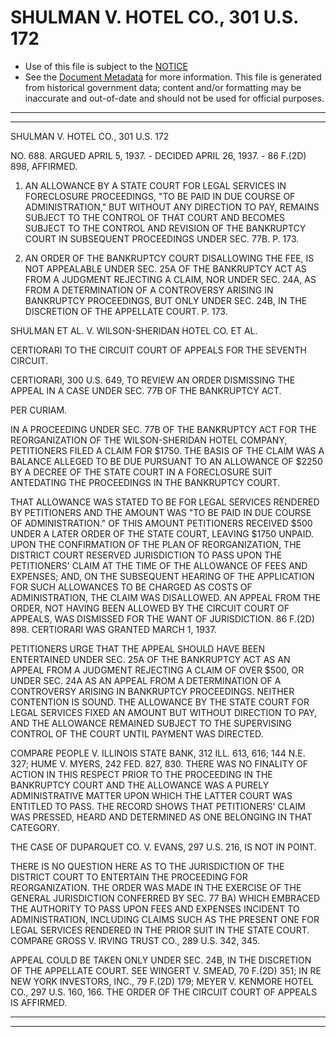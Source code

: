 ---
---

# SHULMAN V. HOTEL CO., 301 U.S. 172

* Use of this file is subject to the [NOTICE](https://github.com/publicdocs/notice/blob/master/NOTICE)
* See the [Document Metadata](../../../) for more information.
  This file is generated from historical government data; content and/or formatting may be inaccurate and out-of-date and should not be used for official purposes.

----------
----------

SHULMAN V. HOTEL CO., 301 U.S. 172

NO. 688.  ARGUED APRIL 5, 1937.  - DECIDED APRIL 26, 1937.  - 86 F.(2D) 898, AFFIRMED.

1.  AN ALLOWANCE BY A STATE COURT FOR LEGAL SERVICES IN FORECLOSURE PROCEEDINGS, "TO BE PAID IN DUE COURSE OF ADMINISTRATION," BUT WITHOUT ANY DIRECTION TO PAY, REMAINS SUBJECT TO THE CONTROL OF THAT COURT AND BECOMES SUBJECT TO THE CONTROL AND REVISION OF THE BANKRUPTCY COURT IN SUBSEQUENT PROCEEDINGS UNDER SEC. 77B.  P. 173.

2.  AN ORDER OF THE BANKRUPTCY COURT DISALLOWING THE FEE, IS NOT APPEALABLE UNDER SEC. 25A OF THE BANKRUPTCY ACT AS FROM A JUDGMENT REJECTING A CLAIM, NOR UNDER SEC. 24A, AS FROM A DETERMINATION OF A CONTROVERSY ARISING IN BANKRUPTCY PROCEEDINGS, BUT ONLY UNDER SEC. 24B, IN THE DISCRETION OF THE APPELLATE COURT.  P. 173.

SHULMAN ET AL. V. WILSON-SHERIDAN HOTEL CO. ET AL.

CERTIORARI TO THE CIRCUIT COURT OF APPEALS FOR THE SEVENTH CIRCUIT.

CERTIORARI, 300 U.S. 649, TO REVIEW AN ORDER DISMISSING THE APPEAL IN A CASE UNDER SEC. 77B OF THE BANKRUPTCY ACT.

PER CURIAM.

IN A PROCEEDING UNDER SEC. 77B OF THE BANKRUPTCY ACT FOR THE REORGANIZATION OF THE WILSON-SHERIDAN HOTEL COMPANY, PETITIONERS FILED A CLAIM FOR $1750.  THE BASIS OF THE CLAIM WAS A BALANCE ALLEGED TO BE DUE PURSUANT TO AN ALLOWANCE OF $2250 BY A DECREE OF THE STATE COURT IN A FORECLOSURE SUIT ANTEDATING THE PROCEEDINGS IN THE BANKRUPTCY COURT.

THAT ALLOWANCE WAS STATED TO BE FOR LEGAL SERVICES RENDERED BY PETITIONERS AND THE AMOUNT WAS "TO BE PAID IN DUE COURSE OF ADMINISTRATION."  OF THIS AMOUNT PETITIONERS RECEIVED $500 UNDER A LATER ORDER OF THE STATE COURT, LEAVING $1750 UNPAID.  UPON THE CONFIRMATION OF THE PLAN OF REORGANIZATION, THE DISTRICT COURT RESERVED JURISDICTION TO PASS UPON THE PETITIONERS' CLAIM AT THE TIME OF THE ALLOWANCE OF FEES AND EXPENSES; AND, ON THE SUBSEQUENT HEARING OF THE APPLICATION FOR SUCH ALLOWANCES TO BE CHARGED AS COSTS OF ADMINISTRATION, THE CLAIM WAS DISALLOWED.  AN APPEAL FROM THE ORDER, NOT HAVING BEEN ALLOWED BY THE CIRCUIT COURT OF APPEALS, WAS DISMISSED FOR THE WANT OF JURISDICTION.  86 F.(2D) 898.  CERTIORARI WAS GRANTED MARCH 1, 1937.

PETITIONERS URGE THAT THE APPEAL SHOULD HAVE BEEN ENTERTAINED UNDER SEC. 25A OF THE BANKRUPTCY ACT AS AN APPEAL FROM A JUDGMENT REJECTING A CLAIM OF OVER $500, OR UNDER SEC. 24A AS AN APPEAL FROM A DETERMINATION OF A CONTROVERSY ARISING IN BANKRUPTCY PROCEEDINGS.  NEITHER CONTENTION IS SOUND.  THE ALLOWANCE BY THE STATE COURT FOR LEGAL SERVICES FIXED AN AMOUNT BUT WITHOUT DIRECTION TO PAY, AND THE ALLOWANCE REMAINED SUBJECT TO THE SUPERVISING CONTROL OF THE COURT UNTIL PAYMENT WAS DIRECTED.

COMPARE PEOPLE V. ILLINOIS STATE BANK, 312 ILL. 613, 616; 144 N.E. 327; HUME V. MYERS, 242 FED. 827, 830.  THERE WAS NO FINALITY OF ACTION IN THIS RESPECT PRIOR TO THE PROCEEDING IN THE BANKRUPTCY COURT AND THE ALLOWANCE WAS A PURELY ADMINISTRATIVE MATTER UPON WHICH THE LATTER COURT WAS ENTITLED TO PASS.  THE RECORD SHOWS THAT PETITIONERS' CLAIM WAS PRESSED, HEARD AND DETERMINED AS ONE BELONGING IN THAT CATEGORY.

THE CASE OF DUPARQUET CO. V. EVANS, 297 U.S. 216, IS NOT IN POINT.

THERE IS NO QUESTION HERE AS TO THE JURISDICTION OF THE DISTRICT COURT TO ENTERTAIN THE PROCEEDING FOR REORGANIZATION.  THE ORDER WAS MADE IN THE EXERCISE OF THE GENERAL JURISDICTION CONFERRED BY SEC. 77 BA) WHICH EMBRACED THE AUTHORITY TO PASS UPON FEES AND EXPENSES INCIDENT TO ADMINISTRATION, INCLUDING CLAIMS SUCH AS THE PRESENT ONE FOR LEGAL SERVICES RENDERED IN THE PRIOR SUIT IN THE STATE COURT.  COMPARE GROSS V. IRVING TRUST CO., 289 U.S. 342, 345.

APPEAL COULD BE TAKEN ONLY UNDER SEC. 24B, IN THE DISCRETION OF THE APPELLATE COURT.  SEE WINGERT V. SMEAD, 70 F.(2D) 351; IN RE NEW YORK INVESTORS, INC., 79 F.(2D) 179; MEYER V. KENMORE HOTEL CO., 297 U.S. 160, 166.  THE ORDER OF THE CIRCUIT COURT OF APPEALS IS AFFIRMED.


----------
----------

